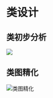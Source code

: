 # 类设计

## 类初步分析

![](https://user-images.githubusercontent.com/56388518/195817708-b07cdc3f-38fd-4d28-9336-90768b4ad085.png)

## 类图精化

![类图精化](https://user-images.githubusercontent.com/56388518/195853554-66c006a6-ad8d-4ab0-9ff5-1039827b654d.png)